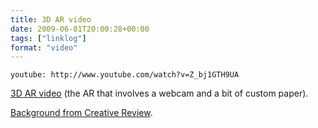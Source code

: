 ```yaml
---
title: 3D AR video
date: 2009-06-01T20:00:28+00:00
tags: ["linklog"]
format: "video"
---
```


`youtube: http://www.youtube.com/watch?v=Z_bj1GTH9UA`

[3D AR video][1] (the AR that involves a webcam and a bit of custom paper).

[Background from Creative Review][2].

[1]: http://www.youtube.com/watch?v=Z_bj1GTH9UA
[2]: http://www.creativereview.co.uk/cr-blog/2009/june/julian-perrettas-interactive-music-video
